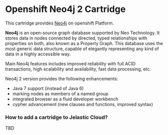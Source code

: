 # Openshift Neo4j 2 Cartridge
This cartridge provides [Neo4j](http://www.neo4j.org/) on openshift Platform.

**Neo4j** is an open-source graph database supported by Neo Technology. It stores data in nodes connected by directed, typed relationships with properties on both, also known as a Property Graph. This database uses the most generic data structure, capable of elegantly representing any kind of data in a highly accessible way.

Main Neo4j features includes improved reliability with full ACID transactions, high scalability and availability, fast data processing, etc.

Neo4j 2 version provides the following enhancements:
* Java 7 support (instead of Java 6)
* marking nodes as members of a named group
* integrated browser as a fluid developer workbench
* cypher advancement (new clauses and functions, improved syntax)


### How to add a cartridge to Jelastic Cloud?
TBD
